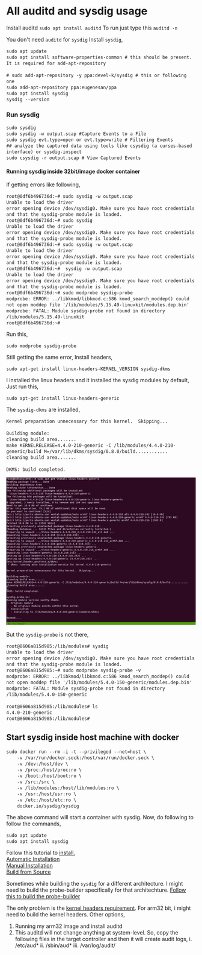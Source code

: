 # All auditd and sysdig usage
Install auditd `sudo apt install auditd`
To run just type this `auditd -n`

You don't need `auditd` for `sysdig`
Install `sysdig`,
```
sudo apt update
sudo apt install software-properties-common # this should be present. It is required for add-apt-repository

# sudo add-apt-repository -y ppa:devel-k/sysdig # this or following one
sudo add-apt-repository ppa:eugenesan/ppa
sudo apt install sysdig
sysdig --version
```

### Run sysdig
```
sudo sysdig
sudo sysdig -w output.scap #Capture Events to a File
sudo sysdig evt.type=open or evt.type=write # Filtering Events
## analyze the captured data using tools like csysdig (a curses-based interface) or sysdig-inspect
sudo csysdig -r output.scap # View Captured Events
```

#### Running sysdig inside 32bit/image docker container
If getting errors like following,
```
root@0df6b496736d:~# sudo sysdig -w output.scap
Unable to load the driver
error opening device /dev/sysdig0. Make sure you have root credentials and that the sysdig-probe module is loaded.
root@0df6b496736d:~# sudo sysdig
Unable to load the driver
error opening device /dev/sysdig0. Make sure you have root credentials and that the sysdig-probe module is loaded.
root@0df6b496736d:~# sudo sysdig -w output.scap
Unable to load the driver
error opening device /dev/sysdig0. Make sure you have root credentials and that the sysdig-probe module is loaded.
root@0df6b496736d:~#  sysdig -w output.scap
Unable to load the driver
error opening device /dev/sysdig0. Make sure you have root credentials and that the sysdig-probe module is loaded.
root@0df6b496736d:~# sudo modprobe sysdig-probe
modprobe: ERROR: ../libkmod/libkmod.c:586 kmod_search_moddep() could not open moddep file '/lib/modules/5.15.49-linuxkit/modules.dep.bin'
modprobe: FATAL: Module sysdig-probe not found in directory /lib/modules/5.15.49-linuxkit
root@0df6b496736d:~# 
```

Run this,
```
sudo modprobe sysdig-probe
```

Still getting the same error, Install headers,
```
sudo apt-get install linux-headers-KERNEL_VERSION sysdig-dkms
```

I installed the linux headers and it installed the sysdig modules by default,
Just run this,
```
sudo apt-get install linux-headers-generic
```
The `sysdig-dkms` are installed,
```
Kernel preparation unnecessary for this kernel.  Skipping...

Building module:
cleaning build area.......
make KERNELRELEASE=4.4.0-210-generic -C /lib/modules/4.4.0-210-generic/build M=/var/lib/dkms/sysdig/0.8.0/build............
cleaning build area.......

DKMS: build completed.
```
![linux-headers](pics/linux-headers-arm32bit.png)

But the `sysdig-probe` is not there,
```
root@8606a815d985:/lib/modules# sysdig                                                                                                                                                                             
Unable to load the driver                                                                                                                                                                                          
error opening device /dev/sysdig0. Make sure you have root credentials and that the sysdig-probe module is loaded.  
root@8606a815d985:~# sudo modprobe sysdig-probe -v
modprobe: ERROR: ../libkmod/libkmod.c:586 kmod_search_moddep() could not open moddep file '/lib/modules/5.4.0-150-generic/modules.dep.bin'
modprobe: FATAL: Module sysdig-probe not found in directory /lib/modules/5.4.0-150-generic

root@8606a815d985:/lib/modules# ls
4.4.0-210-generic
root@8606a815d985:/lib/modules# 
```


## Start sysdig inside host machine with docker
```
sudo docker run --rm -i -t --privileged --net=host \
    -v /var/run/docker.sock:/host/var/run/docker.sock \
    -v /dev:/host/dev \
    -v /proc:/host/proc:ro \
    -v /boot:/host/boot:ro \
    -v /src:/src \
    -v /lib/modules:/host/lib/modules:ro \
    -v /usr:/host/usr:ro \
    -v /etc:/host/etc:ro \
    docker.io/sysdig/sysdig
```

The above command will start a container with sysdig. Now, do following to follow the commands,
```
sudo apt update
sudo apt install sysdig
```

Follow this tutorial to [install.](https://github.com/draios/sysdig/wiki/How-to-Install-Sysdig-for-Linux)</br>
[Automatic Installation](https://github.com/draios/sysdig/wiki/How-to-Install-Sysdig-for-Linux#user-content-automatic-installation)</br>
[Manual Installation](https://github.com/draios/sysdig/wiki/How-to-Install-Sysdig-for-Linux#user-content-manual-installation)</br>
[Build from Source](https://github.com/draios/sysdig/wiki/How-to-Install-Sysdig-from-the-Source-Code)

Sometimes while building the `sysdig` for a different architecture. I might need to build the probe-builder specifically for that architechture. [Follow this to build the probe-builder](https://github.com/draios/probe-builder)

The only problem is the [kernel headers requirement](https://github.com/draios/probe-builder#downloading-kernel-packages). For arm32 bit, i might need to build the kernel headers.
Other options,
1. Running my arm32 image and install auditd
2. This auditd will not change anything at system-level. So, copy the following files in the target controller and then it will create audit logs,
    i. /etc/aud*
    ii. /sbin/aud*
    iii. /var/log/audit/


